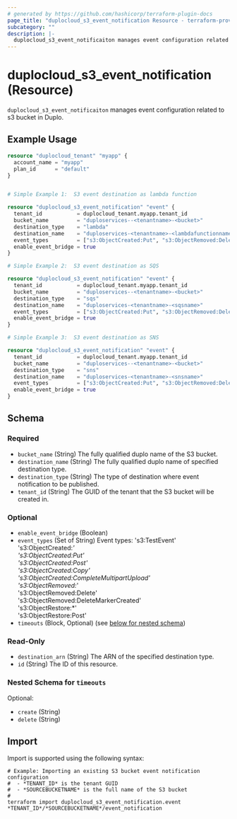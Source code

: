 ```yaml
---
# generated by https://github.com/hashicorp/terraform-plugin-docs
page_title: "duplocloud_s3_event_notification Resource - terraform-provider-duplocloud"
subcategory: ""
description: |-
  duplocloud_s3_event_notificaiton manages event configuration related to s3 bucket in Duplo.
---
```


# duplocloud_s3_event_notification (Resource)

`duplocloud_s3_event_notificaiton` manages event configuration related to s3 bucket in Duplo.

## Example Usage

```terraform
resource "duplocloud_tenant" "myapp" {
  account_name = "myapp"
  plan_id      = "default"
}


# Simple Example 1:  S3 event destination as lambda function

resource "duplocloud_s3_event_notification" "event" {
  tenant_id           = duplocloud_tenant.myapp.tenant_id
  bucket_name         = "duploservices--<tenantname>-<bucket>"
  destination_type    = "lambda"
  destination_name    = "duploservices-<tenantname>-<lambdafunctionname>"
  event_types         = ["s3:ObjectCreated:Put", "s3:ObjectRemoved:DeleteMarkerCreated"]
  enable_event_bridge = true
}

# Simple Example 2:  S3 event destination as SQS

resource "duplocloud_s3_event_notification" "event" {
  tenant_id           = duplocloud_tenant.myapp.tenant_id
  bucket_name         = "duploservices--<tenantname>-<bucket>"
  destination_type    = "sqs"
  destination_name    = "duploservices-<tenantname>-<sqsname>"
  event_types         = ["s3:ObjectCreated:Put", "s3:ObjectRemoved:DeleteMarkerCreated"]
  enable_event_bridge = true
}

# Simple Example 3:  S3 event destination as SNS

resource "duplocloud_s3_event_notification" "event" {
  tenant_id           = duplocloud_tenant.myapp.tenant_id
  bucket_name         = "duploservices--<tenantname>-<bucket>"
  destination_type    = "sns"
  destination_name    = "duploservices-<tenantname>-<snsname>"
  event_types         = ["s3:ObjectCreated:Put", "s3:ObjectRemoved:DeleteMarkerCreated"]
  enable_event_bridge = true
}
```

<!-- schema generated by tfplugindocs -->
## Schema

### Required

- `bucket_name` (String) The fully qualified duplo name of the S3 bucket.
- `destination_name` (String) The fully qualified duplo name of specified destination type.
- `destination_type` (String) The type of destination where event notification to be published.
- `tenant_id` (String) The GUID of the tenant that the S3 bucket will be created in.

### Optional

- `enable_event_bridge` (Boolean)
- `event_types` (Set of String) Event types: 
			's3:TestEvent'<br>
			's3:ObjectCreated:*'<br>
			's3:ObjectCreated:Put'<br>
			's3:ObjectCreated:Post'<br>
			's3:ObjectCreated:Copy'<br>
			's3:ObjectCreated:CompleteMultipartUpload'<br>
			's3:ObjectRemoved:*'<br>
			's3:ObjectRemoved:Delete'<br>
			's3:ObjectRemoved:DeleteMarkerCreated'<br>
			's3:ObjectRestore:*'<br>
			's3:ObjectRestore:Post'<br>
- `timeouts` (Block, Optional) (see [below for nested schema](#nestedblock--timeouts))

### Read-Only

- `destination_arn` (String) The ARN of the specified destination type.
- `id` (String) The ID of this resource.

<a id="nestedblock--timeouts"></a>
### Nested Schema for `timeouts`

Optional:

- `create` (String)
- `delete` (String)

## Import

Import is supported using the following syntax:

```shell
# Example: Importing an existing S3 bucket event notification configuration
#  - *TENANT_ID* is the tenant GUID
#  - *SOURCEBUCKETNAME* is the full name of the S3 bucket
#
terraform import duplocloud_s3_event_notification.event *TENANT_ID*/*SOURCEBUCKETNAME*/event_notification
```
